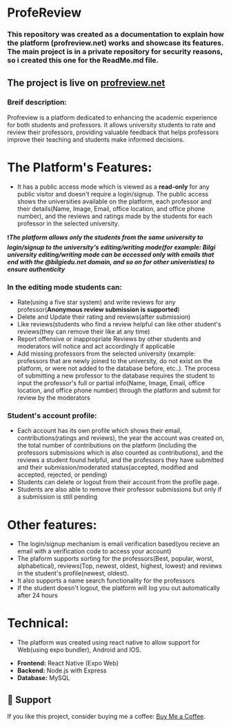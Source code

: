 # ProfeReview
### This repository was created as a documentation to explain how the platform (profreview.net) works and showcase its features. The main project is in a private repository for security reasons, so i created this one for the ReadMe.md file.
## The project is live on [profreview.net](https://profreview.net/)

### Breif description:
Profreview is a platform dedicated to enhancing the academic experience for both students and professors. It allows university students to rate and review their professors, providing valuable feedback that helps professors improve their teaching and students make informed decisions.

# The Platform's Features:
* It has a public access mode which is viewed as a **read-only** for any public visitor and doesn't require a login/signup. The public access shows the universities available on the platform, each professor and their details(Name, Image, Email, office location, and office phone number), and the reviews and ratings made by the students for each professor in the selected university.
![]() ![]()

❗***The platform allows only the students from the same university to login/signup to the university's **editing/writing mode**(for example: Bilgi university editing/writing mode can be accessed only with emails that end with the @bilgiedu.net domain, and so on for other univeristies) to ensure authenticity***

### In the editing mode students can: 
* Rate(using a five star system) and write reviews for any professor(**Anonymous review submission is supported**)
* Delete and Update their rating and reviews(after submission)
* Like reviews(students who find a review helpful can like other student's reviews(they can remove their like at any time)
* Report offensive or inappropriate Reviews by other students and moderators will notice and act accordingly if applicable
![]()
* Add missing professors from the selected university (example: professors that are newly joined to the university, do not exist on the platform, or were not added to the database before, etc..). The process of submitting a new professor to the database requires the student to input the professor's full or partial info(Name, Image, Email, office location, and office phone number) through the platform and submit for review by the moderators
![]() ![]()
  
### Student's account profile:
* Each account has its own profile which shows their email, contributions(ratings and reviews), the year the account was created on, the total number of contributions on the platform (including the professors submissions which is also counted as contributions), and the reviews a student found helpful, and the professors they have submitted and their submission/moderated status(accepted, modified and accepted, rejected, or pending)
* Students can delete or logout from their account from the profile page.
* Students are also able to remove their professor submissions but only if a submission is still pending
![]() ![]() ![]()

# Other features:
* The login/signup mechanism is email verification based(you recieve an email with a verification code to access your account)
![]() ![]() ![]() ![]()
* The plaform supports sorting for the professors(Best, popular, worst, alphabetical), reviews(Top, newest, oldest, highest, lowest) and reviews in the student's profile(newest, oldest).
* It also supports a name search functionality for the professors
![]() ![]() ![]()
* If the student doesn't logout, the platform will log you out automatically after 24 hours

# Technical:
* The platform was created using react native to allow support for Web(using expo bundler), Android and IOS.

- **Frontend:** React Native (Expo Web)
- **Backend:** Node.js with Express
- **Database:** MySQL

## 🌟 Support
If you like this project, consider buying me a coffee: [Buy Me a Coffee](https://www.buymeacoffee.com/profreview).


